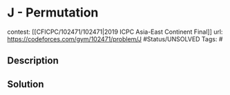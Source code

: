 # J - Permutation

contest: [[CFICPC/102471/102471|2019 ICPC Asia-East Continent Final]]
url: https://codeforces.com/gym/102471/problem/J
#Status/UNSOLVED
Tags: #

## Description

## Solution

